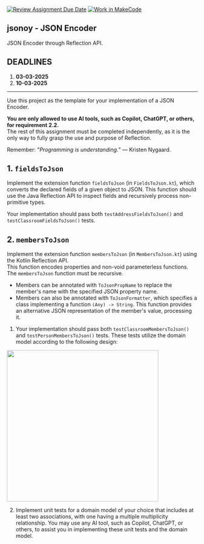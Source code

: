 [![Review Assignment Due Date](https://classroom.github.com/assets/deadline-readme-button-22041afd0340ce965d47ae6ef1cefeee28c7c493a6346c4f15d667ab976d596c.svg)](https://classroom.github.com/a/Uuau0Rla)
[![Work in MakeCode](https://classroom.github.com/assets/work-in-make-code-8824cc13a1a3f34ffcd245c82f0ae96fdae6b7d554b6539aec3a03a70825519c.svg)](https://classroom.github.com/online_ide?assignment_repo_id=18250882&assignment_repo_type=AssignmentRepo)
## jsonoy - JSON Encoder

JSON Encoder through Reflection API.

## DEADLINES

1. **03-03-2025**
1. **10-03-2025**

***

Use this project as the template for your implementation of a JSON Encoder.

**You are only allowed to use AI tools, such as Copilot, ChatGPT, or others, for
requirement 2.2.**  
The rest of this assignment must be completed independently, as it is the only
way to fully grasp the use and purpose of Reflection.  

Remember: "_Programming is understanding._" — Kristen Nygaard.

## 1. `fieldsToJson` 

Implement the extension function `fieldsToJson` (in `FieldsToJson.kt`), which
converts the declared fields of a given object to JSON. This function should use
the Java Reflection API to inspect fields and recursively process non-primitive
types.

Your implementation should pass both `testAddressFieldsToJson()` and
`testClassroomFieldsToJson()` tests.

## 2. `membersToJson`

Implement the extension function `membersToJson` (in `MembersToJson.kt`) using
the Kotlin Reflection API.  
This function encodes properties and non-void parameterless functions.  
The `membersToJson` function must be recursive.

- Members can be annotated with `ToJsonPropName` to replace the member's name
  with the specified JSON property name.
- Members can also be annotated with `ToJsonFormatter`, which specifies a class
  implementing a function `(Any) -> String`. This function provides an
  alternative JSON representation of the member's value, processing it.

1. Your implementation should pass both `testClassroomMembersToJson()`  and
`testPersonMembersToJson()` tests. These tests utilize the domain model
according to the following design:

<img src="https://www.mermaidchart.com/raw/6452bf07-f101-479d-a9ad-ce7bb51d8ab6?theme=light&version=v0.1&format=svg" width="400">

2. Implement unit tests for a domain model of your choice that includes at least
   two associations, with one having a multiple multiplicity relationship.
   You may use any AI tool, such as Copilot, ChatGPT, or others, to assist you
   in implementing these unit tests and the domain model.